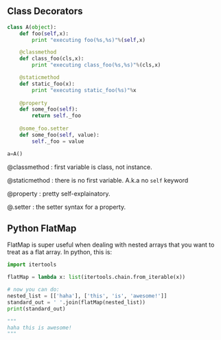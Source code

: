 ## Class Decorators
```python
class A(object):
    def foo(self,x):
        print "executing foo(%s,%s)"%(self,x)

    @classmethod
    def class_foo(cls,x):
        print "executing class_foo(%s,%s)"%(cls,x)

    @staticmethod
    def static_foo(x):
        print "executing static_foo(%s)"%x    
        
    @property
    def some_foo(self):
        return self._foo
        
    @some_foo.setter
    def some_foo(self, value):
        self._foo = value

a=A()
```

@classmethod
: first variable is class, not instance.

@staticmethod
: there is no first variable. A.k.a no `self` keyword

@property
: pretty self-explainatory.

@<property>.setter
: the setter syntax for a property.

## Python FlatMap

FlatMap is super useful when dealing with nested arrays that you want to treat
as a flat array. In python, this is:
```python
import itertools

flatMap = lambda x: list(itertools.chain.from_iterable(x))

# now you can do:
nested_list = [['haha'], ['this', 'is', 'awesome!']]
standard_out = ' '.join(flatMap(nested_list))
print(standard_out)

"""
haha this is awesome!
"""
```

## 